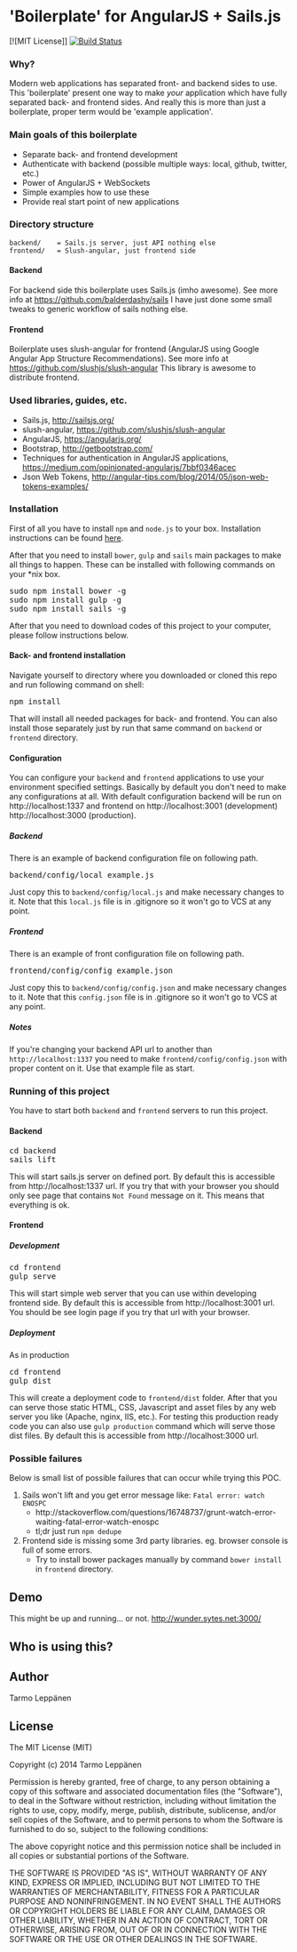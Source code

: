 # 'Boilerplate' for AngularJS + Sails.js 
[![MIT License]] 
[![Build Status](https://travis-ci.org/tarlepp/angular-sailsjs-boilerplate.png?branch=master)](https://travis-ci.org/tarlepp/angular-sailsjs-boilerplate)

### Why?
Modern web applications has separated front- and backend sides to use. This 'boilerplate' present one way to make
<em>your</em> application which have fully separated back- and frontend sides. And really this is more than just a
boilerplate, proper term would be 'example application'.

### Main goals of this boilerplate
* Separate back- and frontend development
* Authenticate with backend (possible multiple ways: local, github, twitter, etc.)
* Power of AngularJS + WebSockets
* Simple examples how to use these
* Provide real start point of new applications

### Directory structure
```
backend/    = Sails.js server, just API nothing else
frontend/   = Slush-angular, just frontend side
```

#### Backend
For backend side this boilerplate uses Sails.js (imho awesome). See more info at https://github.com/balderdashy/sails
I have just done some small tweaks to generic workflow of sails nothing else. 

#### Frontend
Boilerplate uses slush-angular for frontend (AngularJS using Google Angular App Structure Recommendations).
See more info at https://github.com/slushjs/slush-angular This library is awesome to distribute frontend.

### Used libraries, guides, etc.
* Sails.js, http://sailsjs.org/
* slush-angular, https://github.com/slushjs/slush-angular
* AngularJS, https://angularjs.org/
* Bootstrap, http://getbootstrap.com/
* Techniques for authentication in AngularJS applications, https://medium.com/opinionated-angularjs/7bbf0346acec
* Json Web Tokens, http://angular-tips.com/blog/2014/05/json-web-tokens-examples/

### Installation
First of all you have to install <code>npm</code> and <code>node.js</code> to your box. Installation instructions can
be found [here](http://sailsjs.org/#/getStarted?q=what-os-do-i-need).

After that you need to install <code>bower</code>, <code>gulp</code> and <code>sails</code> main packages to make all 
things to happen. These can be installed with following commands on your *nix box.
<pre>
sudo npm install bower -g
sudo npm install gulp -g
sudo npm install sails -g
</pre>

After that you need to download codes of this project to your computer, please follow instructions below.

#### Back- and frontend installation
Navigate yourself to directory where you downloaded or cloned this repo and run following command on shell:
<pre>
npm install
</pre>

That will install all needed packages for back- and frontend. You can also install those separately just by run that
same command on <code>backend</code> or <code>frontend</code> directory.

#### Configuration
You can configure your <code>backend</code> and <code>frontend</code> applications to use your environment specified 
settings. Basically by default you don't need to make any configurations at all. With default configuration backend will 
be run on http://localhost:1337 and frontend on http://localhost:3001 (development) http://localhost:3000 (production).

##### Backend
There is an example of backend configuration file on following path.

<pre>
backend/config/local_example.js
</pre>

Just copy this to <code>backend/config/local.js</code> and make necessary changes to it. Note that this 
<code>local.js</code> file is in .gitignore so it won't go to VCS at any point.

##### Frontend
There is an example of front configuration file on following path.

<pre>
frontend/config/config_example.json
</pre>

Just copy this to <code>backend/config/config.json</code> and make necessary changes to it. Note that this 
<code>config.json</code> file is in .gitignore so it won't go to VCS at any point.

##### Notes
If you're changing your backend API url to another than <code>http://localhost:1337</code> you need to make 
<code>frontend/config/config.json</code> with proper content on it. Use that example file as start.

### Running of this project
You have to start both <code>backend</code> and <code>frontend</code> servers to run this project. 

#### Backend
<pre>
cd backend
sails lift
</pre>

This will start sails.js server on defined port. By default this is accessible from http://localhost:1337 url. If you 
try that with your browser you should only see page that contains <code>Not Found</code> message on it. This means that
everything is ok.

#### Frontend

##### Development #####
<pre>
cd frontend
gulp serve
</pre>

This will start simple web server that you can use within developing frontend side. By default this is accessible from 
http://localhost:3001 url. You should be see login page if you try that url with your browser.

##### Deployment #####
As in production
<pre>
cd frontend
gulp dist
</pre>

This will create a deployment code to ```frontend/dist``` folder. After that you can serve those static HTML, CSS, 
Javascript and asset files by any web server you like (Apache, nginx, IIS, etc.). For testing this production ready code
you can also use ```gulp production``` command which will serve those dist files. By default this is accessible from
http://localhost:3000 url.

### Possible failures
Below is small list of possible failures that can occur while trying this POC.

<ol>
    <li>Sails won't lift and you get error message like: <code>Fatal error: watch ENOSPC</code>
        <ul>
            <li>http://stackoverflow.com/questions/16748737/grunt-watch-error-waiting-fatal-error-watch-enospc</li>
            <li>tl;dr just run <code>npm dedupe</code> 
        </ul>
    </li>
    <li>Frontend side is missing some 3rd party libraries. eg. browser console is full of some errors.
        <ul>
            <li>Try to install bower packages manually by command <code>bower install</code> in <code>frontend</code> directory.
        </ul>        
    </li>
</ol>

## Demo
This might be up and running... or not. http://wunder.sytes.net:3000/

## Who is using this?

## Author
Tarmo Leppänen

## License
The MIT License (MIT)

Copyright (c) 2014 Tarmo Leppänen

Permission is hereby granted, free of charge, to any person obtaining a copy
of this software and associated documentation files (the "Software"), to deal
in the Software without restriction, including without limitation the rights
to use, copy, modify, merge, publish, distribute, sublicense, and/or sell
copies of the Software, and to permit persons to whom the Software is
furnished to do so, subject to the following conditions:

The above copyright notice and this permission notice shall be included in
all copies or substantial portions of the Software.

THE SOFTWARE IS PROVIDED "AS IS", WITHOUT WARRANTY OF ANY KIND, EXPRESS OR
IMPLIED, INCLUDING BUT NOT LIMITED TO THE WARRANTIES OF MERCHANTABILITY,
FITNESS FOR A PARTICULAR PURPOSE AND NONINFRINGEMENT. IN NO EVENT SHALL THE
AUTHORS OR COPYRIGHT HOLDERS BE LIABLE FOR ANY CLAIM, DAMAGES OR OTHER
LIABILITY, WHETHER IN AN ACTION OF CONTRACT, TORT OR OTHERWISE, ARISING FROM,
OUT OF OR IN CONNECTION WITH THE SOFTWARE OR THE USE OR OTHER DEALINGS IN
THE SOFTWARE.
